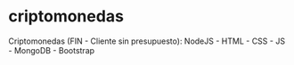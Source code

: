# criptomonedas
Criptomonedas (FIN - Cliente sin presupuesto): NodeJS - HTML - CSS - JS - MongoDB - Bootstrap
